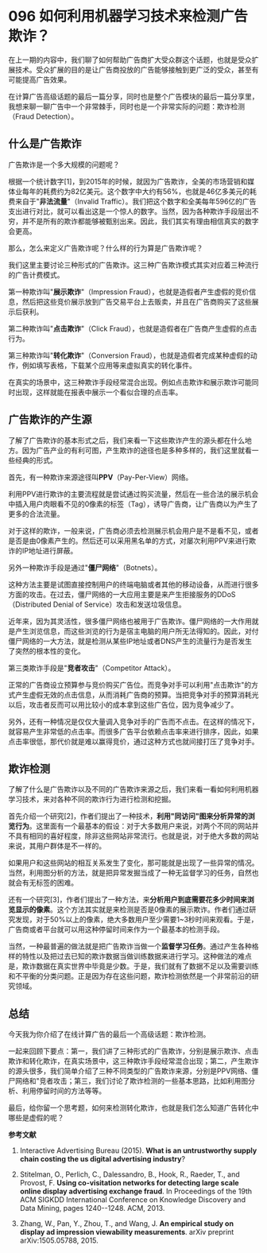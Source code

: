 # 096 如何利用机器学习技术来检测广告欺诈？

在上一期的内容中，我们聊了如何帮助广告商扩大受众群这个话题，也就是受众扩展技术。受众扩展的目的是让广告商投放的广告能够接触到更广泛的受众，甚至有可能提高广告效果。

在计算广告高级话题的最后一篇分享，同时也是整个广告模块的最后一篇分享里，我想来聊一聊广告中一个非常棘手，同时也是一个非常实际的问题：欺诈检测（Fraud
Detection）。

## 什么是广告欺诈

广告欺诈是一个多大规模的问题呢？

根据一个统计数字\[1\]，到2015年的时候，就因为广告欺诈，全美的市场营销和媒体业每年的耗费约为82亿美元。这个数字中大约有56%，也就是46亿多美元的耗费来自于"**非法流量**"（Invalid
Traffic）。我们把这个数字和全美每年596亿的广告支出进行对比，就可以看出这是一个惊人的数字。当然，因为各种欺诈手段层出不穷，并不是所有的欺诈都能够被甄别出来。因此，我们其实有理由相信真实的数字会更高。

那么，怎么来定义广告欺诈呢？什么样的行为算是广告欺诈呢？

我们这里主要讨论三种形式的广告欺诈。这三种广告欺诈模式其实对应着三种流行的广告计费模式。

第一种欺诈叫"**展示欺诈**"（Impression
Fraud），也就是造假者产生虚假的竞价信息，然后把这些竞价展示放到广告交易平台上去贩卖，并且在广告商购买了这些展示后获利。

第二种欺诈叫"**点击欺诈**"（Click
Fraud），也就是造假者在广告商产生虚假的点击行为。

第三种欺诈叫"**转化欺诈**"（Conversion
Fraud），也就是造假者完成某种虚假的动作，例如填写表格，下载某个应用等来虚拟真实的转化事件。

在真实的场景中，这三种欺诈手段经常混合出现。例如点击欺诈和展示欺诈可能同时出现，这样就能在报表中展示一个看似合理的点击率。

## 广告欺诈的产生源

了解了广告欺诈的基本形式之后，我们来看一下这些欺诈产生的源头都在什么地方。因为广告产业的有利可图，产生欺诈的途径也是多种多样的，我们这里就看一些经典的形式。

首先，有一种欺诈来源途径叫**PPV**（Pay-Per-View）网络。

利用PPV进行欺诈的主要流程就是尝试通过购买流量，然后在一些合法的展示机会中插入用户肉眼看不见的0像素的标签（Tag），诱导广告商，让广告商以为产生了更多的合法流量。

对于这样的欺诈，一般来说，广告商必须去检测展示机会用户是不是看不见，或者是否是由0像素产生的。然后还可以采用黑名单的方式，对屡次利用PPV来进行欺诈的IP地址进行屏蔽。

另外一种欺诈手段是通过"**僵尸网络**"（Botnets）。

这种方法主要是试图直接控制用户的终端电脑或者其他的移动设备，从而进行很多方面的攻击。在过去，僵尸网络的一大应用主要是来产生拒接服务的DDoS（Distributed
Denial of Service）攻击和发送垃圾信息。

近年来，因为其灵活性，很多僵尸网络也被用于广告欺诈。僵尸网络的一大作用就是产生浏览信息，而这些浏览的行为是宿主电脑的用户所无法得知的。因此，对付僵尸网络的一大方法，就是检测从某些IP地址或者DNS产生的流量行为是否发生了突然的根本性的变化。

第三类欺诈手段是"**竞者攻击**"（Competitor Attack）。

正常的广告商设立预算参与竞价购买广告位。而竞争对手可以利用"点击欺诈"的方式产生虚假无效的点击信息，从而消耗广告商的预算。当把竞争对手的预算消耗光以后，攻击者反而可以用比较小的成本拿到这些广告位，因为竞争减少了。

另外，还有一种情况是仅仅大量调入竞争对手的广告而不点击。在这样的情况下，就容易产生非常低的点击率。而很多广告平台依赖点击率来进行排序，因此，如果点击率很低，那代价就是难以赢得竞价，通过这种方式也就间接打压了竞争对手。

## 欺诈检测

了解了什么是广告欺诈以及不同的广告欺诈来源之后，我们来看一看如何利用机器学习技术，来对各种不同的欺诈行为进行检测和挖掘。

首先介绍一个研究\[2\]，作者们提出了一种技术，**利用"同访问"图来分析异常的浏览行为**。这里面有一个最基本的假设：对于大多数用户来说，对两个不同的网站并不具有相同的喜好程度，除非这些网站非常流行。也就是说，对于绝大多数的网站来说，其用户群体是不一样的。

如果用户和这些网站的相互关系发生了变化，那可能就是出现了一些异常的情况。当然，利用图分析的方法，就是把异常发掘当成了一种无监督学习的任务，自然也就会有无标签的困难。

还有一个研究\[3\]，作者们提出了一种方法，来**分析用户到底需要花多少时间来浏览显示的像素**。这个方法其实就是来检测是否是0像素的展示欺诈。作者们通过研究发现，对于50%以上的像素，绝大多数用户至少需要1\~3秒时间来观看。于是，广告商或者平台就可以用这种停留时间来作为一个最基本的检测手段。

当然，一种最普遍的做法就是把广告欺诈当做一个**监督学习任务**。通过产生各种格样的特性以及把过去已知的欺诈数据当做训练数据来进行学习。这种做法的难点是，欺诈数据在真实世界中毕竟是少数。于是，我们就有了数据不足以及需要训练和不平衡的分类问题。正是因为存在这些问题，欺诈检测依然是一个非常前沿的研究领域。

## 总结

今天我为你介绍了在线计算广告的最后一个高级话题：欺诈检测。

一起来回顾下要点：第一，我们讲了三种形式的广告欺诈，分别是展示欺诈、点击欺诈和转化欺诈，在真实场景中，这三种欺诈手段经常混合出现；第二，产生欺诈的源头很多，我们简单介绍了三种不同类型的广告欺诈来源，分别是PPV网络、僵尸网络和"竞者攻击；第三，我们讨论了欺诈检测的一些基本思路，比如利用图分析、利用停留时间的方法等等。

最后，给你留一个思考题，如何来检测转化欺诈，也就是我们怎么知道广告转化中哪些是虚假的呢？

**参考文献**

1.  Interactive Advertising Bureau (2015). **What is an untrustworthy
    supply chain costing the us digital advertising industry**?

2.  Stitelman, O., Perlich, C., Dalessandro, B., Hook, R., Raeder, T.,
    and Provost, F. **Using co-visitation networks for detecting large
    scale online display advertising exchange fraud**. In Proceedings of
    the 19th ACM SIGKDD International Conference on Knowledge Discovery
    and Data Mining, pages 1240--1248. ACM, 2013.

3.  Zhang, W., Pan, Y., Zhou, T., and Wang, J. **An empirical study on
    display ad impression viewability measurements**. arXiv preprint
    arXiv:1505.05788, 2015.
